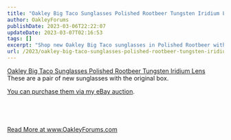 ```yaml
---
title: "Oakley Big Taco Sunglasses Polished Rootbeer Tungsten Iridium Lens"
author: OakleyForums
publishDate: 2023-03-06T22:22:07
updateDate: 2023-03-07T02:16:53
tags: []
excerpt: "Shop new Oakley Big Taco sunglasses in Polished Rootbeer with Tungsten Iridium Lens, available in original box on eBay auction. Visit OakleyForums.com for more."
url: /2023/oakley-big-taco-sunglasses-polished-rootbeer-tungsten-iridium-lens  # Use the generated URL with year
---
```

<p><a href="https://www.ebay.com/itm/155441459975">Oakley Big Taco Sunglasses Polished Rootbeer Tungsten Iridium Lens</a> These are a pair of new sunglasses with the original box.</p>  <p><a href="https://www.ebay.com/itm/155441459975">You can purchase them via my eBay auction</a>.</p>  <h2 id="more-photos">&nbsp;</h2>  <a href="https://www.OakleyForums.com/oakley-big-taco-sunglasses">Read More at www.OakleyForums.com</a>


